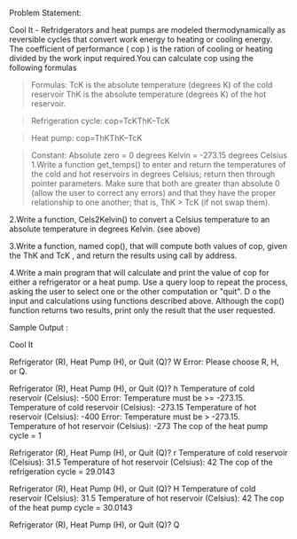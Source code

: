 Problem Statement:

Cool It - 
Refridgerators and heat pumps are modeled thermodynamically as reversible cycles that convert work energy to 
heating or cooling energy. The coefficient of performance (  cop ) is the ration of cooling or heating divided by the work
input required.You can calculate cop using the following formulas

>Formulas:
TcK  is the absolute temperature (degrees K) of the cold reservoir
ThK  is the absolute temperature (degrees K) of the hot reservoir.

>Refrigeration cycle:
cop=TcKThK−TcK 

>Heat pump:
cop=ThKThK−TcK 

>Constant:
Absolute zero = 0 degrees Kelvin = -273.15 degrees Celsius
1.Write a function get_temps() to enter and return the temperatures of the cold and hot reservoirs in degrees Celsius; 
return then through pointer parameters. Make sure that both are greater than absolute 0 (allow the user to correct any errors) 
and that they have the proper relationship to one another; that is,   ThK  >   TcK  (if not swap them).

2.Write a function, Cels2Kelvin() to convert a Celsius temperature to an absolute temperature in degrees Kelvin. (see above)

3.Write a function, named cop(), that will compute both values of cop, given the   ThK  and   TcK  , 
and return the results using call by address.

4.Write a main program that will calculate and print the value of cop for either a refrigerator or a heat pump. 
Use a query loop to repeat the process, asking the user to select one or the other computation or "quit". D
o the input and calculations using functions described above. Although the cop() function returns two results, 
print only the result that the user requested.

Sample Output :

Cool It


 Refrigerator (R), Heat Pump (H), or Quit (Q)? W
         Error:  Please choose R, H, or Q.

 Refrigerator (R), Heat Pump (H), or Quit (Q)? h
 Temperature of cold reservoir (Celsius): -500
         Error: Temperature must be >= -273.15.
 Temperature of cold reservoir (Celsius): -273.15
 Temperature of hot reservoir (Celsius): -400
         Error: Temperature must be > -273.15.
 Temperature of hot reservoir (Celsius): -273
 The cop of the heat pump cycle = 1

 Refrigerator (R), Heat Pump (H), or Quit (Q)? r
 Temperature of cold reservoir (Celsius): 31.5
 Temperature of hot reservoir (Celsius): 42
 The cop of the refrigeration cycle = 29.0143

 Refrigerator (R), Heat Pump (H), or Quit (Q)? H
 Temperature of cold reservoir (Celsius): 31.5
 Temperature of hot reservoir (Celsius): 42
 The cop of the heat pump cycle = 30.0143

 Refrigerator (R), Heat Pump (H), or Quit (Q)? Q
